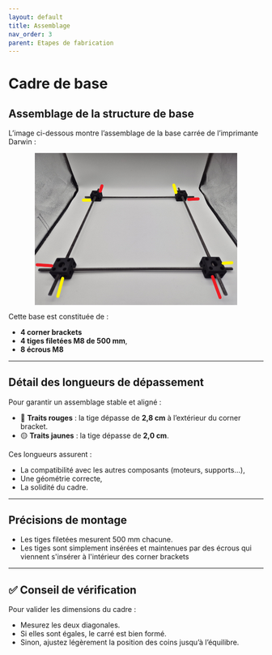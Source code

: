```yaml
---
layout: default
title: Assemblage
nav_order: 3
parent: Etapes de fabrication
---
```


# Cadre de base

## Assemblage de la structure de base

L’image ci-dessous montre l’assemblage de la base carrée de l’imprimante Darwin :
<p align="center">
  <img src="../images/base.png" alt="Structure carrée avec repères" width="400px" style="display: block; margin: auto;" />
</p>

Cette base est constituée de :

- **4 corner brackets**
- **4 tiges filetées M8 de 500 mm**,
- **8 écrous M8**

---

## Détail des longueurs de dépassement

Pour garantir un assemblage stable et aligné :

- 🔴 **Traits rouges** : la tige dépasse de **2,8 cm** à l’extérieur du corner bracket.
- 🟡 **Traits jaunes** : la tige dépasse de **2,0 cm**.

Ces longueurs assurent :
- La compatibilité avec les autres composants (moteurs, supports…),
- Une géométrie correcte,
- La solidité du cadre.

---

## Précisions de montage

- Les tiges filetées mesurent 500 mm chacune.
- Les tiges sont simplement insérées et maintenues par des écrous qui viennent s'insérer à l'intérieur des corner brackets
---

## ✅ Conseil de vérification

Pour valider les dimensions du cadre :
- Mesurez les deux diagonales.
- Si elles sont égales, le carré est bien formé.
- Sinon, ajustez légèrement la position des coins jusqu’à l’équilibre.


